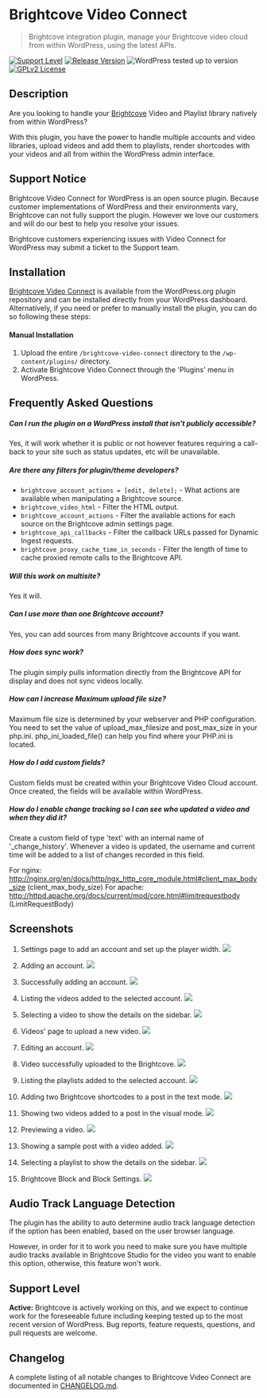 # Brightcove Video Connect

> Brightcove integration plugin, manage your Brightcove video cloud from within WordPress, using the latest APIs.

[![Support Level](https://img.shields.io/badge/support-active-green.svg)](#support-level) [![Release Version](https://img.shields.io/github/release/10up/brightcove-video-connect.svg)](https://github.com/10up/brightcove-video-connect/releases/latest) ![WordPress tested up to version](https://img.shields.io/wordpress/plugin/tested/brightcove-video-connect?label=WordPress) [![GPLv2 License](https://img.shields.io/github/license/10up/brightcove-video-connect.svg)](https://github.com/10up/brightcove-video-connect/blob/develop/LICENSE.md)

## Description

Are you looking to handle your [Brightcove](https://www.brightcove.com/en/online-video-platform) Video and Playlist library natively from within WordPress?

With this plugin, you have the power to handle multiple accounts and video libraries, upload videos and add them to playlists, render shortcodes with your videos and all from within the WordPress admin interface.

## Support Notice

Brightcove Video Connect for WordPress is an open source plugin. Because customer implementations of WordPress and their environments vary, Brightcove can not fully support the plugin. However we love our customers and will do our best to help you resolve your issues.

Brightcove customers experiencing issues with Video Connect for WordPress may submit a ticket to the Support team.

## Installation

[Brightcove Video Connect](https://wordpress.org/plugins/brightcove-video-connect/) is available from the WordPress.org plugin repository and can be installed directly from your WordPress dashboard. Alternatively, if you need or prefer to manually install the plugin, you can do so following these steps:

#### Manual Installation

1. Upload the entire `/brightcove-video-connect` directory to the `/wp-content/plugins/` directory.
2. Activate Brightcove Video Connect through the 'Plugins' menu in WordPress.

## Frequently Asked Questions

##### Can I run the plugin on a WordPress install that isn't publicly accessible?
Yes, it will work whether it is public or not however features requiring a call-back to your site such as status updates, etc will be unavailable.

##### Are there any filters for plugin/theme developers?
* `brightcove_account_actions = [edit, delete];` - What actions are available when manipulating a Brightcove source.
* `brightcove_video_html` - Filter the HTML output.
* `brightcove_account_actions` - Filter the available actions for each source on the Brightcove admin settings page.
* `brightcove_api_callbacks` - Filter the callback URLs passed for Dynamic Ingest requests.
* `brightcove_proxy_cache_time_in_seconds` - Filter the length of time to cache proxied remote calls to the Brightcove API.

##### Will this work on multisite?
Yes it will.

##### Can I use more than one Brightcove account?
Yes, you can add sources from many Brightcove accounts if you want.

##### How does sync work?
The plugin simply pulls information directly from the Brightcove API for display and does not sync videos locally.

##### How can I increase Maximum upload file size?
Maximum file size is determined by your webserver and PHP configuration. You need to set the value of upload_max_filesize and post_max_size in your php.ini. php_ini_loaded_file() can help you find where your PHP.ini is located.

##### How do I add custom fields?
Custom fields must be created within your Brightcove Video Cloud account. Once created, the fields will be available within WordPress.

##### How do I enable change tracking so I can see who updated a video and when they did it?
Create a custom field of type 'text' with an internal name of '_change_history'. Whenever a video is updated, the username and current time will be added to a list of changes recorded in this field.

For nginx:
http://nginx.org/en/docs/http/ngx_http_core_module.html#client_max_body_size (client_max_body_size)
For apache:
http://httpd.apache.org/docs/current/mod/core.html#limitrequestbody (LimitRequestBody)

## Screenshots

1. Settings page to add an account and set up the player width.
![](/.wordpress-org/screenshot-1.png)

2. Adding an account.
![](/.wordpress-org/screenshot-2.png)

3. Successfully adding an account.
![](/.wordpress-org/screenshot-3.png)

4. Listing the videos added to the selected account.
![](/.wordpress-org/screenshot-4.png)

5. Selecting a video to show the details on the sidebar.
![](/.wordpress-org/screenshot-5.png)

6. Videos' page to upload a new video.
![](/.wordpress-org/screenshot-6.png)

7. Editing an account.
![](/.wordpress-org/screenshot-7.png)

8. Video successfully uploaded to the Brightcove.
![](/.wordpress-org/screenshot-8.png)

9. Listing the playlists added to the selected account.
![](/.wordpress-org/screenshot-9.png)

10. Adding two Brightcove shortcodes to a post in the text mode.
![](/.wordpress-org/screenshot-10.png)

11. Showing two videos added to a post in the visual mode.
![](/.wordpress-org/screenshot-11.png)

12. Previewing a video.
![](/.wordpress-org/screenshot-12.png)

13. Showing a sample post with a video added.
![](/.wordpress-org/screenshot-13.png)

14. Selecting a playlist to show the details on the sidebar.
![](/.wordpress-org/screenshot-14.png)

15. Brightcove Block and Block Settings.
![](/.wordpress-org/screenshot-15.png)

## Audio Track Language Detection

The plugin has the ability to auto determine audio track language detection if the option has been enabled, based on the user browser language.

However, in order for it to work you need to make sure you have multiple audio tracks available in Brightcove Studio for the video you want to enable this option, otherwise, this feature won't work.

## Support Level

**Active:** Brightcove is actively working on this, and we expect to continue work for the foreseeable future including keeping tested up to the most recent version of WordPress.  Bug reports, feature requests, questions, and pull requests are welcome.

## Changelog

A complete listing of all notable changes to Brightcove Video Connect are documented in [CHANGELOG.md](https://github.com/10up/brightcove-video-connect/blob/develop/CHANGELOG.md).

